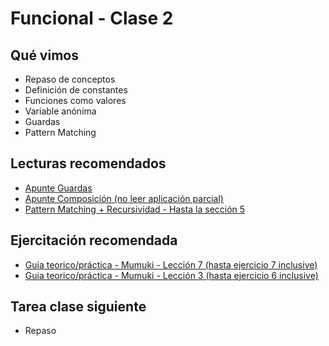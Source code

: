 # Funcional - Clase 2

## Qué vimos

* Repaso de conceptos
* Definición de constantes
* Funciones como valores
* Variable anónima
* Guardas
* Pattern Matching

## Lecturas recomendados

* [Apunte Guardas](https://docs.google.com/document/d/1W5BcOmIJMCylqAjqPw1RzPlujycbvNJueh8-Uyc2fMY)
* [Apunte Composición (no leer aplicación parcial)](https://docs.google.com/document/d/1n7TPE2qRpFSnj95lIZFD-q7Ko_DT9XZLH9_kEkNClrU)
* [Pattern Matching + Recursividad - Hasta la sección 5](https://docs.google.com/document/d/1JOlRcFZ7Ehm9gx_wH77MkhvObcyKS7Wqo4Sm8joMJBM/)

## Ejercitación recomendada

* [Guia teorico/práctica - Mumuki - Lección 7 (hasta ejercicio 7 inclusive)](https://mumuki.io/central/exercises/1627-programacion-funcional-alternativas-guardas-y-patrones-variable-anonima)
* [Guia teorico/práctica - Mumuki - Lección 3 (hasta ejercicio 6 inclusive)](https://mumuki.io/central/lessons/187-programacion-funcional-introduccion-a-los-tipos-de-datos)

## Tarea clase siguiente

* Repaso
